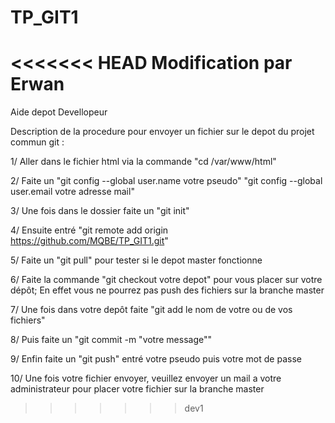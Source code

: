 # TP_GIT1
<<<<<<< HEAD
Modification par Erwan
=======
Aide depot Devellopeur

Description de la procedure pour envoyer un fichier sur le depot du projet commun git :

1/ Aller dans le fichier html via la commande "cd /var/www/html"

2/ Faite un "git config --global user.name votre pseudo"
	    "git config --global user.email votre adresse mail" 

3/ Une fois dans le dossier faite un "git init"

4/ Ensuite entré "git remote add origin https://github.com/MQBE/TP_GIT1.git"

5/ Faite un "git pull" pour tester si le depot master fonctionne

6/ Faite la commande "git checkout votre depot" pour vous placer sur votre dépôt; En effet vous ne pourrez pas push des fichiers sur la branche master

7/ Une fois dans votre depôt faite "git add le nom de votre ou de vos fichiers"

8/ Puis faite un "git commit -m "votre message""

9/ Enfin faite un "git push" entré votre pseudo puis votre mot de passe

10/ Une fois votre fichier envoyer, veuillez envoyer un mail a votre administrateur pour placer votre fichier sur la branche master
 
>>>>>>> dev1
